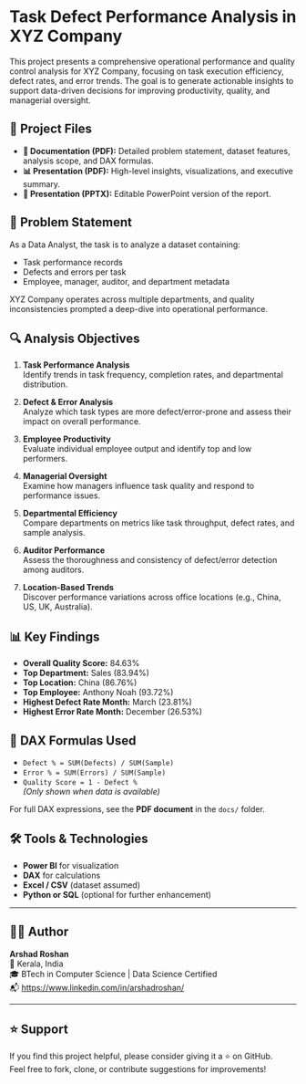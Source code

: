 # Task Defect Performance Analysis in XYZ Company

This project presents a comprehensive operational performance and quality control analysis for XYZ Company, focusing on task execution efficiency, defect rates, and error trends. The goal is to generate actionable insights to support data-driven decisions for improving productivity, quality, and managerial oversight.

## 📁 Project Files

- **📄 Documentation (PDF):** Detailed problem statement, dataset features, analysis scope, and DAX formulas.
- **📊 Presentation (PDF):** High-level insights, visualizations, and executive summary.
- **🎯 Presentation (PPTX):** Editable PowerPoint version of the report.

## 🎯 Problem Statement

As a Data Analyst, the task is to analyze a dataset containing:

- Task performance records
- Defects and errors per task
- Employee, manager, auditor, and department metadata

XYZ Company operates across multiple departments, and quality inconsistencies prompted a deep-dive into operational performance.

## 🔍 Analysis Objectives

1. **Task Performance Analysis**  
   Identify trends in task frequency, completion rates, and departmental distribution.

2. **Defect & Error Analysis**  
   Analyze which task types are more defect/error-prone and assess their impact on overall performance.

3. **Employee Productivity**  
   Evaluate individual employee output and identify top and low performers.

4. **Managerial Oversight**  
   Examine how managers influence task quality and respond to performance issues.

5. **Departmental Efficiency**  
   Compare departments on metrics like task throughput, defect rates, and sample analysis.

6. **Auditor Performance**  
   Assess the thoroughness and consistency of defect/error detection among auditors.

7. **Location-Based Trends**  
   Discover performance variations across office locations (e.g., China, US, UK, Australia).

## 📊 Key Findings

- **Overall Quality Score:** 84.63%
- **Top Department:** Sales (83.94%)
- **Top Location:** China (86.76%)
- **Top Employee:** Anthony Noah (93.72%)
- **Highest Defect Rate Month:** March (23.81%)
- **Highest Error Rate Month:** December (26.53%)

## 🧮 DAX Formulas Used

- `Defect % = SUM(Defects) / SUM(Sample)`
- `Error % = SUM(Errors) / SUM(Sample)`
- `Quality Score = 1 - Defect %`  
*(Only shown when data is available)*

For full DAX expressions, see the **PDF document** in the `docs/` folder.

## 🛠 Tools & Technologies

- **Power BI** for visualization
- **DAX** for calculations
- **Excel / CSV** (dataset assumed)
- **Python or SQL** (optional for further enhancement)

---

## 👨‍💼 Author

**Arshad Roshan**  
📍 Kerala, India  
🎓 BTech in Computer Science | Data Science Certified  
📬 https://www.linkedin.com/in/arshadroshan/

---

## ⭐️ Support

If you find this project helpful, please consider giving it a ⭐️ on GitHub.  
Feel free to fork, clone, or contribute suggestions for improvements!
